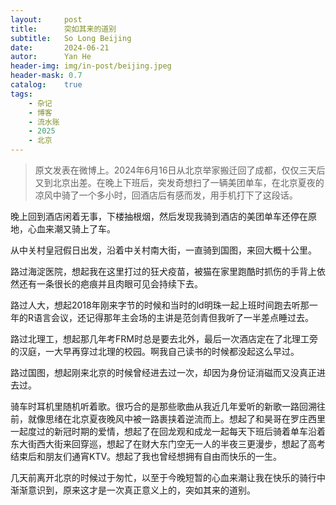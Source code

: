 ```yaml
---
layout:     post
title:      突如其来的道别
subtitle:   So Long Beijing
date:       2024-06-21
autor:      Yan He
header-img: img/in-post/beijing.jpeg
header-mask: 0.7
catalog:    true
tags:
    - 杂记
    - 博客
    - 流水账
    - 2025
    - 北京
---
```

> 原文发表在微博上。2024年6月16日从北京举家搬迁回了成都，仅仅三天后又到北京出差。在晚上下班后，突发奇想扫了一辆美团单车，在北京夏夜的凉风中骑了一个多小时，回酒店后有感而发，用手机打下了这段话。


晚上回到酒店闲着无事，下楼抽根烟，然后发现我骑到酒店的美团单车还停在原地，心血来潮又骑上了车。

从中关村皇冠假日出发，沿着中关村南大街，一直骑到国图，来回大概十公里。

路过海淀医院，想起我在这里打过的狂犬疫苗，被猫在家里跑酷时抓伤的手背上依然还有一条很长的疤痕并且肉眼可见会持续下去。

路过人大，想起2018年刚来字节的时候和当时的ld明珠一起上班时间跑去听那一年的R语言会议，还记得那年主会场的主讲是范剑青但我听了一半差点睡过去。

路过北理工，想起那几年考FRM时总是要去北外，最后一次酒店定在了北理工旁的汉庭，一大早再穿过北理的校园。啊我自己读书的时候都没起这么早过。

路过国图，想起刚来北京的时候曾经进去过一次，却因为身份证消磁而又没真正进去过。

骑车时耳机里随机听着歌。很巧合的是那些歌曲从我近几年爱听的新歌一路回溯往前，就像思绪在北京夏夜晚风中被一路裹挟着逆流而上。想起了和昊哥在罗庄西里一起度过的新冠时期的爱情，想起了在回龙观和成龙一起每天下班后骑着单车沿着东大街西大街来回穿巡，想起了在财大东门空无一人的半夜三更漫步，想起了高考结束后和朋友们通宵KTV。想起了我也曾经想拥有自由而快乐的一生。

几天前离开北京的时候过于匆忙，以至于今晚短暂的心血来潮让我在快乐的骑行中渐渐意识到，原来这才是一次真正意义上的，突如其来的道别。
